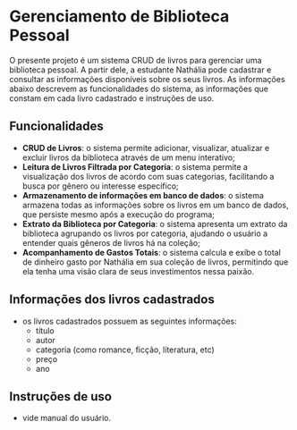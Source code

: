 # Gerenciamento de Biblioteca Pessoal

O presente projeto é um sistema CRUD de livros para gerenciar uma biblioteca pessoal.
A partir dele, a estudante Nathália pode cadastrar e consultar as informações disponíveis sobre os seus livros. 
As informações abaixo descrevem as funcionalidades do sistema, as informações que constam em cada livro cadastrado e instruções de uso.


## Funcionalidades

- **CRUD de Livros**: o sistema permite adicionar, visualizar, atualizar e excluir livros da biblioteca através de um menu interativo;
- **Leitura de Livros Filtrada por Categoria**: o sistema permite a visualização dos livros de acordo com suas categorias, facilitando a busca por gênero ou
interesse específico;
- **Armazenamento de informações em banco de dados**: o sistema armazena todas as informações sobre os livros em um banco de dados, que persiste mesmo após a execução do programa;
- **Extrato da Biblioteca por Categoria**: o sistema apresenta um extrato da biblioteca agrupando os livros por categoria, ajudando o usuário a entender quais gêneros de livros há na coleção;
- **Acompanhamento de Gastos Totais**: o sistema calcula e exibe o total de dinheiro gasto por Nathália em sua coleção de livros, permitindo que ela tenha uma visão clara de seus investimentos nessa paixão.


## Informações dos livros cadastrados

- os livros cadastrados possuem as seguintes informações:
  - título
  - autor
  - categoria (como romance, ficção, literatura, etc)
  - preço
  - ano


## Instruções de uso 

- vide manual do usuário.
